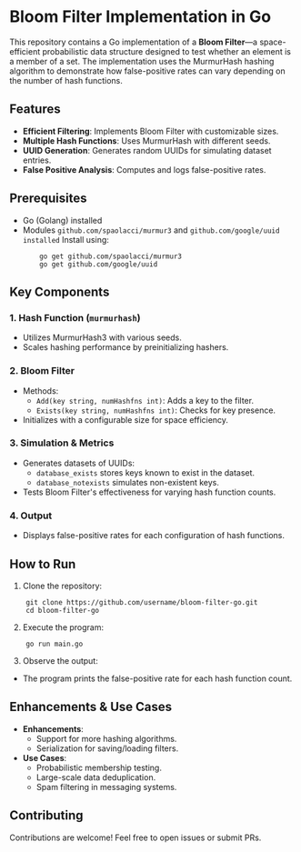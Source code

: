 # Bloom Filter Implementation in Go

This repository contains a Go implementation of a **Bloom Filter**—a space-efficient probabilistic data structure designed to test whether an element is a member of a set. The implementation uses the MurmurHash hashing algorithm to demonstrate how false-positive rates can vary depending on the number of hash functions.


## Features

- **Efficient Filtering**: Implements Bloom Filter with customizable sizes.
- **Multiple Hash Functions**: Uses MurmurHash with different seeds.
- **UUID Generation**: Generates random UUIDs for simulating dataset entries.
- **False Positive Analysis**: Computes and logs false-positive rates.


## Prerequisites

- Go (Golang) installed
- Modules `github.com/spaolacci/murmur3` and `github.com/google/uuid installed`
    Install using:
    ```
        go get github.com/spaolacci/murmur3
        go get github.com/google/uuid 
    ```

## Key Components

### 1. Hash Function (`murmurhash`)

- Utilizes MurmurHash3 with various seeds.
- Scales hashing performance by preinitializing hashers.

### 2. Bloom Filter

- Methods:
    - `Add(key string, numHashfns int)`: Adds a key to the filter.
    - `Exists(key string, numHashfns int)`: Checks for key presence.
- Initializes with a configurable size for space efficiency.

### 3. Simulation & Metrics
- Generates datasets of UUIDs:
    - `database_exists` stores keys known to exist in the dataset.
    - `database_notexists` simulates non-existent keys.
- Tests Bloom Filter's effectiveness for varying hash function counts.

### 4. Output
- Displays false-positive rates for each configuration of hash functions.


## How to Run

1. Clone the repository:
```
    git clone https://github.com/username/bloom-filter-go.git
    cd bloom-filter-go
```

2. Execute the program:
```
    go run main.go
```

3. Observe the output:
- The program prints the false-positive rate for each hash function count.


## Enhancements & Use Cases
- **Enhancements**:
    - Support for more hashing algorithms.
    - Serialization for saving/loading filters.
- **Use Cases**:
    - Probabilistic membership testing.
    - Large-scale data deduplication.
    - Spam filtering in messaging systems.


## Contributing
Contributions are welcome! Feel free to open issues or submit PRs.    

